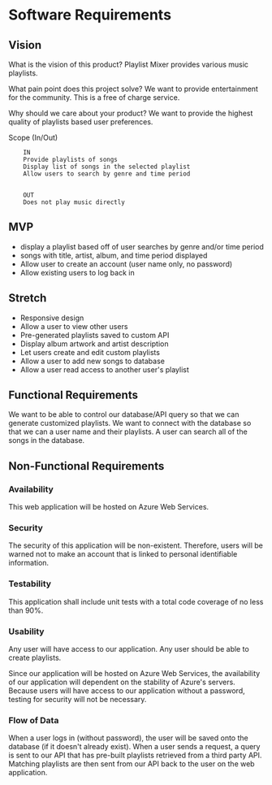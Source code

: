# Software Requirements
## Vision
What is the vision of this product?
Playlist Mixer provides various music playlists.

What pain point does this project solve?
We want to provide entertainment for the community. This is a free of charge service.

Why should we care about your product?
We want to provide the highest quality of playlists based user preferences.

Scope (In/Out)

        IN
        Provide playlists of songs
        Display list of songs in the selected playlist
        Allow users to search by genre and time period
        
        
        OUT
        Does not play music directly

## MVP
- display a playlist based off of user searches by genre and/or time period
- songs with title, artist, album, and time period displayed
- Allow user to create an account (user name only, no password)
- Allow existing users to log back in

## Stretch
- Responsive design
- Allow a user to view other users
- Pre-generated playlists saved to custom API
- Display album artwork and artist description
- Let users create and edit custom playlists
- Allow a user to add new songs to database
- Allow a user read access to another user's playlist

## Functional Requirements
We want to be able to control our database/API query so that we can generate customized playlists. We want to connect with the database so that we can a user name and their playlists. A user can search all of the songs in the database.

## Non-Functional Requirements

### Availability
This web application will be hosted on Azure Web Services.

### Security
The security of this application will be non-existent. Therefore, users will be warned not to make an account that is linked to personal identifiable information.

### Testability
This application shall include unit tests with a total code coverage of no less than 90%.

### Usability
Any user will have access to our application. Any user should be able to create playlists.

Since our application will be hosted on Azure Web Services, the availability of our application will dependent on the stability of Azure's servers. Because users will have access to our application without a password, testing for security will not be necessary.

### Flow of Data
When a user logs in (without password), the user will be saved onto the database (if it doesn't already exist). When a user sends a request, a query is sent to our API that has pre-built playlists retrieved from a third party API. Matching playlists are then sent from our API back to the user on the web application.
